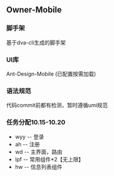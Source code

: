 ## Owner-Mobile

### 脚手架
基于dva-cli生成的脚手架

### UI库
Ant-Design-Mobile (已配置按需加载)


### 语法规范
代码commit前都有检测，暂时遵循umi规范

### 任务分配10.15-10.20
+ wyy -- 登录
+ ah  -- 注册
+ wd  -- 主界面，路由
+ lpf -- 常用组件*2【无上限】
+ hw  --  信息列表组件
